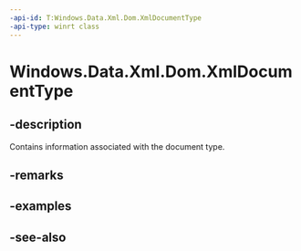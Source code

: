 ```yaml
---
-api-id: T:Windows.Data.Xml.Dom.XmlDocumentType
-api-type: winrt class
---
```


<!-- Class syntax.
public class XmlDocumentType : Windows.Data.Xml.Dom.IXmlDocumentType, Windows.Data.Xml.Dom.IXmlNode, Windows.Data.Xml.Dom.IXmlNodeSelector, Windows.Data.Xml.Dom.IXmlNodeSerializer
-->

# Windows.Data.Xml.Dom.XmlDocumentType

## -description
Contains information associated with the document type.

## -remarks

## -examples

## -see-also